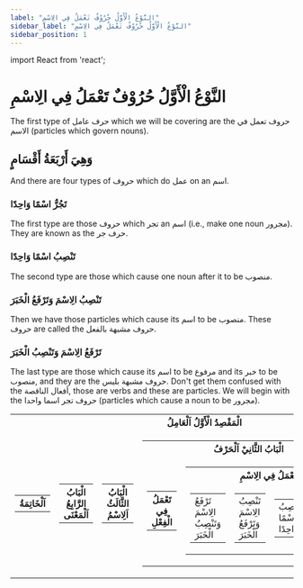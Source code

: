 ```yaml
---
label: "النَّوْعُ الْأَوَّلُ حُرُوْفٌ تَعْمَلُ فِي الِاسْمِ"
sidebar_label: "النَّوْعُ الْأَوَّلُ حُرُوْفٌ تَعْمَلُ فِي الِاسْمِ"
sidebar_position: 1
---
```


import React from 'react';

# النَّوْعُ الْأَوَّلُ حُرُوْفٌ تَعْمَلُ فِي الِاسْمِ

The first type of حرف عامل which we will be covering are the حروف تعمل في الاسم (particles which govern nouns).

## وَهِيَ أَرْبَعَةُ أَقْسَامٍ

And there are four types of حروف which do عمل on an اسم.

### تَجُرُّ اسْمًا وَاحِدًا

The first type are those حروف which تجر an اسم (i.e., make one noun مجرور). They are known as the حرف جر.

### تَنْصِبُ اسْمًا وَاحِدًا

The second type are those which cause one noun after it to be منصوب.


### تَنْصِبُ الِاسْمَ وَتَرْفَعُ الْخَبَرَ

Then we have those particles which cause its اسم to be منصوب. These حروف are called the حروف مشبهة بالفعل.

### تَرْفَعُ الِاسْمَ وَتَنْصِبُ الْخَبَرَ

The last type are those which cause its اسم to be مرفوع and its خبر to be منصوب, and they are the حروف مشبهة بليس. Don't get them confused with the أفعال الناقصة, those are verbs and these are particles. We will begin with the حروف تجر اسما واحدا (particles which cause a noun to be مجرور).

<table>
  <tr>
    <th colspan="5">الْمَقْصِدُ الْأَوَّلُ اَلْعَامِلُ</th>
  </tr>
  <tr>
    <td>
      <table>
        <tr>
          <th colspan="1">اَلْخَاتِمَةُ</th>
        </tr>
      </table>
    </td>
    <td>
      <table>
        <tr>
          <th colspan="1">الْبَابُ الرَّابِعُ اَلْمَعْنَى</th>
        </tr>
      </table>
    </td>
    <td>
      <table>
        <tr>
          <th colspan="1">الْبَابُ الثَّالَثُ اَلِاسْمُ</th>
        </tr>
      </table>
    </td>
    <td>
      <table>
        <tr>
          <th colspan="5">الْبَابُ الثَّانِيْ اَلْحَرْفُ</th>
        </tr>
        <tr>
          <td>
            <table>
              <tr>
                <th>تَعْمَلُ فِي الْفِعْلِ</th>
              </tr>
            </table>
          </td>
          <td>
            <table>
              <tr>
                <th colspan="4">تَعْمَلُ فِي الِاسْمِ</th>
              </tr>
              <tr>
                <td>
                  <table>
                    <tr>
                      <td>تَرْفَعُ الِاسْمَ وَتَنْصِبُ الْخَبَرَ</td>
                    </tr>
                  </table>
                </td>
                <td>
                  <table>
                    <tr>
                      <td>تَنْصِبُ الِاسْمَ وَتَرْفَعُ الْخَبَرَ</td>
                    </tr>
                  </table>
                </td>
                <td>
                  <table>
                    <tr>
                      <td>تَنْصِبُ اسْمًا وَاحِدًا</td>
                    </tr>
                  </table>
                </td>
                <td>
                  <table border="2">
                    <tr>
                      <td class="highlight">تَجُرُّ اسْمًا وَاحِدًا</td>
                    </tr>
                  </table>
                </td>
              </tr>
            </table>
          </td>
        </tr>
      </table>
    </td>
    <td>
      <table>
        <tr>
          <th colspan="1">الْبَابُ الْأَوَّلُ اَلْفِعْلُ</th>
        </tr>
      </table>
    </td>
  </tr>
</table>



